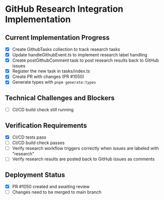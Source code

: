# GitHub Research Integration Implementation

## Current Implementation Progress
- [x] Create GithubTasks collection to track research tasks
- [x] Update handleGithubEvent.ts to implement research label handling
- [x] Create postGithubComment task to post research results back to GitHub issues
- [x] Register the new task in tasks/index.ts
- [x] Create PR with changes (PR #1050)
- [x] Generate types with `pnpm generate:types`

## Technical Challenges and Blockers
- [ ] CI/CD build check still running

## Verification Requirements
- [x] CI/CD tests pass
- [ ] CI/CD build check passes
- [ ] Verify research workflow triggers correctly when issues are labeled with "research"
- [ ] Verify research results are posted back to GitHub issues as comments

## Deployment Status
- [x] PR #1050 created and awaiting review
- [ ] Changes need to be merged to main branch
